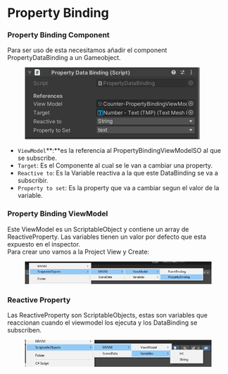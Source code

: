 # Property Binding

### Property Binding Component

Para ser uso de esta necesitamos añadir el component PropertyDataBinding a un Gameobject.

<figure><img src="../.gitbook/assets/Untitled.png" alt=""><figcaption></figcaption></figure>

* `ViewModel`**:**es la referencia al PropertyBindingViewModelSO al que se subscribe.
* `Target`: Es el Componente al cual se le van a cambiar una property.
* `Reactive to`: Es la Variable reactiva a la que este DataBinding se va a subscribir.
* `Property to set`: Es la property que va a cambiar segun el valor de la variable.

### Property Binding ViewModel

Este ViewModel es un ScriptableObject y contiene un array de ReactiveProperty. Las variables tienen un valor por defecto que esta expuesto en el inspector.\
Para crear uno vamos a la Project View y Create:&#x20;

<figure><img src="../.gitbook/assets/Untitled (1).png" alt=""><figcaption></figcaption></figure>

### Reactive Property

Las ReactiveProperty son ScriptableObjects, estas son variables que reaccionan cuando el viewmodel los ejecuta y los DataBinding se subscriben.

<figure><img src="../.gitbook/assets/Untitled (2).png" alt=""><figcaption></figcaption></figure>

